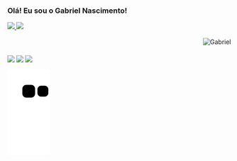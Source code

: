 ### Olá! Eu sou o Gabriel Nascimento!
 <div>
  <a href="https://github.com/gabuxt">
  <img height="180em" src="https://github-readme-stats.vercel.app/api?username=gabuxt&show_icons=true&theme=dark&include_all_commits=true&count_private=true"/>
  <img height="180em" src="https://github-readme-stats.vercel.app/api/top-langs/?username=anuraghazra&layout=compact&theme=dark"/>
</div>
 
 <div style="display: inline_block"><br>
  <img align="right" height="115em" alt="Gabriel" src="http://clubedosgeeks.com.br/wp-content/uploads/2016/01/dormrm.gif">
 </div>
 <h1></h1>
 <div> 
  <a href="https://www.instagram.com/_gabriel_19/" target="_blank"><img src="https://img.shields.io/badge/-Instagram-%23E4405F?style=for-the-badge&logo=instagram&logoColor=white" target="_blank"></a>
  <a href = "mailto:gabrielferreira192000@gmail.com"><img src="https://img.shields.io/badge/-Gmail-%23333?style=for-the-badge&logo=gmail&logoColor=white" target="_blank"></a>
  <a href="https://www.linkedin.com/in/gdnf/" target="_blank"><img src="https://img.shields.io/badge/-LinkedIn-%230077B5?style=for-the-badge&logo=linkedin&logoColor=white" target="_blank"></a> 
 
  ![Snake animation](https://github.com/gabuxt/gabuxt/blob/output/github-contribution-grid-snake.svg)
 
</div>


